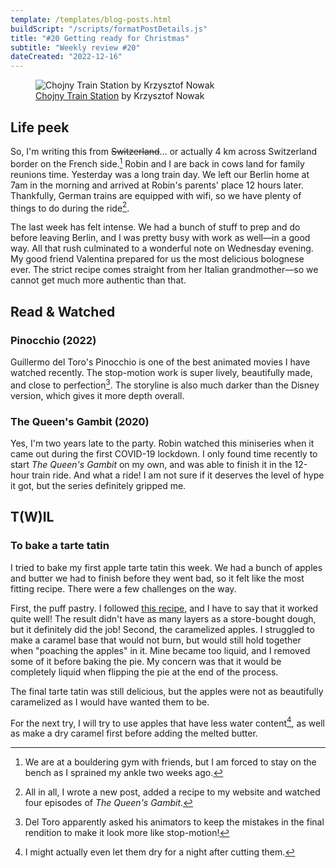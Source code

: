 ```yaml
---
template: /templates/blog-posts.html
buildScript: "/scripts/formatPostDetails.js"
title: "#20 Getting ready for Christmas"
subtitle: "Weekly review #20"
dateCreated: "2022-12-16"
---
```


<figure>
 <img src="https://cdn.dribbble.com/users/202174/screenshots/15423020/media/0625f7ae5c600d30d9b0de5cd346d1a4.png" alt="Chojny Train Station by Krzysztof Nowak" />
 <figcaption><a href="https://dribbble.com/shots/15423020-Chojny-Train-Station">Chojny Train Station</a> by Krzysztof Nowak
 </figcaption>
</figure>

## Life peek

So, I'm writing this from <s>Switzerland</s>… or actually 4&nbsp;km across Switzerland border on the French side.[^1] Robin and I are back in cows land for family reunions time. Yesterday was a long train day. We left our Berlin home at 7am in the morning and arrived at Robin's parents' place 12 hours later. Thankfully, German trains are equipped with wifi, so we have plenty of things to do during the ride[^2].

The last week has felt intense. We had a bunch of stuff to prep and do before leaving Berlin, and I was pretty busy with work as well—in a good way. All that rush culminated to a wonderful note on Wednesday evening. My good friend Valentina prepared for us the most delicious bolognese ever. The strict recipe comes straight from her Italian grandmother—so we cannot get much more authentic than that.

[^1]: We are at a bouldering gym with friends, but I am forced to stay on the bench as I sprained my ankle two weeks ago.
[^2]: All in all, I wrote a new post, added a recipe to my website and watched four episodes of <cite>The Queen's Gambit</cite>.

## Read & Watched

### Pinocchio (2022)

Guillermo del Toro's Pinocchio is one of the best animated movies I have watched recently. The stop-motion work is super lively, beautifully made, and close to perfection[^3]. The storyline is also much darker than the Disney version, which gives it more depth overall.

### The Queen's Gambit (2020)

Yes, I'm two years late to the party. Robin watched this miniseries when it came out during the first COVID-19 lockdown. I only found time recently to start <cite>The Queen's Gambit</cite> on my own, and was able to finish it in the 12-hour train ride. And what a ride! I am not sure if it deserves the level of hype it got, but the series definitely gripped me.

[^3]: Del Toro apparently asked his animators to keep the mistakes in the final rendition to make it look more like stop-motion!

## T(W)IL

### To bake a tarte tatin

I tried to bake my first apple tarte tatin this week. We had a bunch of apples and butter we had to finish before they went bad, so it felt like the most fitting recipe. There were a few challenges on the way.

First, the puff pastry. I followed [this recipe](/recipes/puff-pastry), and I have to say that it worked quite well! The result didn't have as many layers as a store-bought dough, but it definitely did the job! Second, the caramelized apples. I struggled to make a caramel base that would not burn, but would still hold together when "poaching the apples" in it. Mine became too liquid, and I removed some of it before baking the pie. My concern was that it would be completely liquid when flipping the pie at the end of the process.

The final tarte tatin was still delicious, but the apples were not as beautifully caramelized as I would have wanted them to be.

For the next try, I will try to use apples that have less water content[^4], as well as make a dry caramel first before adding the melted butter.

[^4]: I might actually even let them dry for a night after cutting them.

